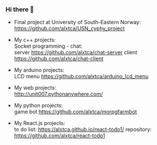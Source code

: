 ### Hi there 👋

- Final project at University of South-Eastern Norway: <br>
  https://github.com/alxtca/USN_cyphy_project
  
- My c++ projects: <br>
  Socket programming - chat: <br>
  server https://github.com/alxtca/chat-server
  client https://github.com/alxtca/chat-client <br>
 
 - My arduino projects: <br>
 LCD menu https://github.com/alxtca/arduino_lcd_menu

- My web projects: <br>
http://unit007.pythonanywhere.com/

- My python projects: <br>
game bot https://github.com/alxtca/morpgfarmbot

- My React.js projects: <br>
to do list: https://alxtca.github.io/react-todo1/  repository: https://github.com/alxtca/react-todo1 <br>

<!--
**alxtca/alxtca** is a ✨ _special_ ✨ repository because its `README.md` (this file) appears on your GitHub profile.

Here are some ideas to get you started:

- 🔭 I’m currently working on ...
- 🌱 I’m currently learning ...
- 👯 I’m looking to collaborate on ...
- 🤔 I’m looking for help with ...
- 💬 Ask me about ...
- 📫 How to reach me: ...
- 😄 Pronouns: ...
- ⚡ Fun fact: ...
-->
